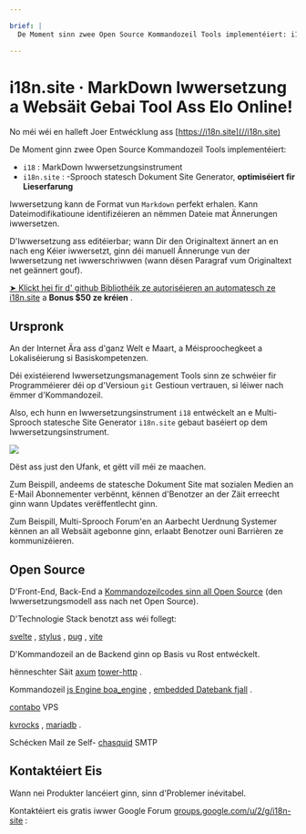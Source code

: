 ```yaml
---

brief: |
  De Moment sinn zwee Open Source Kommandozeil Tools implementéiert: i18 (MarkDown Kommandozeil Iwwersetzungsinstrument) an i18n.site (Multi-Sprooch statesch Dokument Site Generator)

---
```



# i18n.site · MarkDown Iwwersetzung a Websäit Gebai Tool Ass Elo Online!

No méi wéi en halleft Joer Entwécklung ass [https://i18n.site](//i18n.site)

De Moment ginn zwee Open Source Kommandozeil Tools implementéiert:

* `i18` : MarkDown Iwwersetzungsinstrument
* `i18n.site` : -Sprooch statesch Dokument Site Generator, **optimiséiert fir Lieserfarung**

Iwwersetzung kann de Format vun `Markdown` perfekt erhalen. Kann Dateimodifikatioune identifizéieren an nëmmen Dateie mat Ännerungen iwwersetzen.

D'Iwwersetzung ass editéierbar; wann Dir den Originaltext ännert an en nach eng Kéier iwwersetzt, ginn déi manuell Ännerunge vun der Iwwersetzung net iwwerschriwwen (wann dësen Paragraf vum Originaltext net geännert gouf).

[➤ Klickt hei fir d' github Bibliothéik ze autoriséieren an automatesch ze i18n.site](https://github.com/login/oauth/authorize?client_id=Ov23liuGAmK0plc9FgB3&amp;scope=user:email,user:follow,public_repo) a **Bonus $50 ze kréien** .

## Urspronk

An der Internet Ära ass d'ganz Welt e Maart, a Méisproochegkeet a Lokaliséierung si Basiskompetenzen.

Déi existéierend Iwwersetzungsmanagement Tools sinn ze schwéier fir Programméierer déi op d'Versioun `git` Gestioun vertrauen, si léiwer nach ëmmer d'Kommandozeil.

Also, ech hunn en Iwwersetzungsinstrument `i18` entwéckelt an e Multi-Sprooch statesche Site Generator `i18n.site` gebaut baséiert op dem Iwwersetzungsinstrument.

![](https://p.3ti.site/1723777556.avif)

Dëst ass just den Ufank, et gëtt vill méi ze maachen.

Zum Beispill, andeems de statesche Dokument Site mat sozialen Medien an E-Mail Abonnementer verbënnt, kënnen d'Benotzer an der Zäit erreecht ginn wann Updates verëffentlecht ginn.

Zum Beispill, Multi-Sprooch Forum'en an Aarbecht Uerdnung Systemer kënnen an all Websäit agebonne ginn, erlaabt Benotzer ouni Barrièren ze kommunizéieren.

## Open Source

D'Front-End, Back-End a [Kommandozeilcodes sinn all Open Source](https://i18n.site/i18n.site/c/src) (den Iwwersetzungsmodell ass nach net Open Source).

D'Technologie Stack benotzt ass wéi follegt:

[svelte](https://svelte.dev) , [stylus](https://stylus-lang.com) , [pug](https://github.com/pugjs/pug) , [vite](https://github.com/vitejs/vite)

D'Kommandozeil an de Backend ginn op Basis vu Rost entwéckelt.

hënneschter Säit [axum](https://github.com/tokio-rs/axum) [tower-http](https://github.com/tower-rs/tower-http/releases) .

Kommandozeil [js Engine boa_engine](https://docs.rs/boa_engine) , [embedded Datebank fjall](https://github.com/fjall-rs/fjall) .

[contabo](https://my.contabo.com) VPS

[kvrocks](https://kvrocks.apache.org) , [mariadb](https://mariadb.org) .

Schécken Mail ze Self- [chasquid](https://github.com/albertito/chasquid) SMTP

## Kontaktéiert Eis

Wann nei Produkter lancéiert ginn, sinn d'Problemer inévitabel.

Kontaktéiert eis gratis iwwer Google Forum [groups.google.com/u/2/g/i18n-site](https://groups.google.com/u/2/g/i18n-site) :